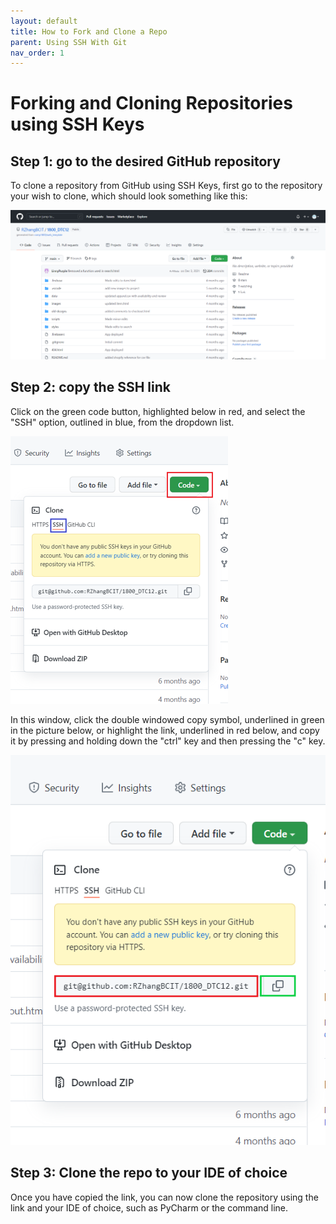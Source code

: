 ```yaml
---
layout: default
title: How to Fork and Clone a Repo
parent: Using SSH With Git
nav_order: 1
---
```


# Forking and Cloning Repositories using SSH Keys

## Step 1: go to the desired GitHub repository
 To clone a repository from GitHub using SSH Keys, first go to the repository your wish to clone, which should look something like this:

![](../../assets/images/github_repo.png)

## Step 2: copy the SSH link
 Click on the green code button, highlighted below in red, and select the "SSH" option, outlined in blue, from the dropdown list.

![](../../assets/images/SSH_option.png)

In this window, click the double windowed copy symbol, underlined in green in the picture below, or highlight the link, underlined in red below, and copy it by pressing and holding down the "ctrl" key and then pressing the "c" key.

![](../../assets/images/copy_github_link.png)

## Step 3: Clone the repo to your IDE of choice
Once you have copied the link, you can now clone the repository using the link and your IDE of choice, such as PyCharm or the command line.